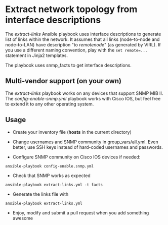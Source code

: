 # Extract network topology from interface descriptions

The *extract-links* Ansible playbook uses interface descriptions to generate list of links within the network. It assumes that all links (node-to-node and node-to-LAN) have description "to *remotenode*" (as generated by VIRL). If you use a different naming convention, play with the `set remote=...` statement in Jinja2 templates.

The playbook uses snmp_facts to get interface descriptions.

## Multi-vendor support (on your own)

The *extract-links* playbook works on any devices that support SNMP MIB II. The *config-enable-snmp.yml* playbook works with Cisco IOS, but feel free to extend it to any other operating system.

## Usage

* Create your inventory file (**hosts** in the current directory)
* Change usernames and SNMP community in group_vars/all.yml. Even better, use SSH keys instead of hard-coded usernames and passwords.

* Configure SNMP community on Cisco IOS devices if needed:
```
ansible-playbook config-enable.snmp.yml
```
* Check that SNMP works as expected
```
ansible-playbook extract-links.yml -t facts
```
* Generate the links file with
```
ansible-playbook extract-links.yml
```
* Enjoy, modify and submit a pull request when you add something awesome
